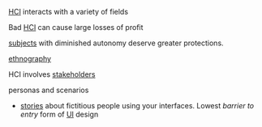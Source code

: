 [HCI](HCI.md) interacts with a variety of fields

Bad [HCI](HCI.md) can cause large losses of profit

[subjects](subjects.md) with diminished autonomy deserve greater protections.

[ethnography](ethnography.md)

HCI involves [stakeholders](stakeholders.md)

personas and scenarios

* [stories](stories.md) about fictitious people using your interfaces. Lowest *barrier to entry* form of [UI](UI.md) design
